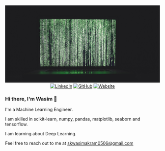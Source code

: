 <p align="center">
  <a href="#"><img src="https://github.com/skwasim0506/skwasim0506/blob/master/banner.jpg" alt="banner" href=""></a>
  <a href="#"><img src="https://img.shields.io/badge/LinkedIn-skwasim0506-blue?style=flat-square&logo=linkedin" alt="LinkedIn" href="#/"></a>
  <a href="https://www.github.com/skwasim0506/"><img src="https://img.shields.io/badge/GitHub-skwasim0506-lightgrey?style=flat-square&logo=github" alt="GitHub" href="https://www.github.com/skwasim0506/"></a>
  <a href="#"><img src="https://img.shields.io/badge/Website-#-red?style=flat-square" alt="Website" href="#"></a>
  
  </br>
</p>



### Hi there, I'm Wasim 👋


I'm a Machine Learning Engineer.

I am skilled in scikit-learn, numpy, pandas, matplotlib, seaborn and tensorflow.

I am learning about Deep Learning. 

Feel free to reach out to me at skwasimakram0506@gmail.com

